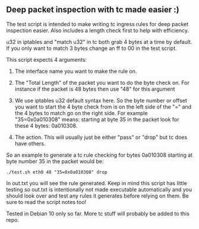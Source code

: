 ## Deep packet inspection with tc made easier :)


The test script is intended to make writing tc ingress rules for deep packet inspection easier. Also includes a length check first to help with efficiency. 




u32 in iptables and "match u32" in tc both grab 4 bytes at a time by default. If you only want to match 3 bytes change an ff to 00 in the test script.



This script expects 4 arguments:

1. The interface name you want to make the rule on.


2. The "Total Length" of the packet you want to do the byte check on. For instance if the packet is 48 bytes then use "48" for this argument


3.  We use iptables u32 default syntax here. So the byte number or offset you want to start the 4 byte check from is on the left side of the "=" and the 4 bytes to match go on the right side. For example "35=0x0a010308" means:
    starting at byte 35 in the packet look for these 4 bytes: 0a010308.


4. The action. This will usually just be either "pass" or "drop" but tc does have others.



So an example to generate a tc rule checking for bytes 0a010308 starting at byte number 35 in the packet would be:

    ./test.sh eth0 48 "35=0x0a010308" drop


In out.txt you will see the rule generated. Keep in mind this script has little testing so out.txt is intentionally not made executable automatically and you should look over and test any rules it generates before relying on them. Be sure to read the script notes too!


Tested in Debian 10 only so far. More tc stuff will probably be added to this repo.
